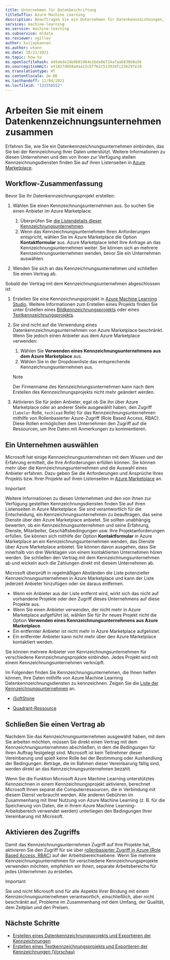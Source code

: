 ```yaml
---
title: Unternehmen für Datenbeschriftung
titleSuffix: Azure Machine Learning
description: Beauftragen Sie ein Unternehmen für Datenkennzeichnungen, das Sie bei der Kennzeichnung der Daten in Ihrem Datenkennzeichnungsprojekt unterstützt
services: machine-learning
ms.service: machine-learning
ms.subservice: mldata
ms.reviewer: sgilley
author: kvijaykannan
ms.author: vkann
ms.date: 10/21/2021
ms.topic: how-to
ms.openlocfilehash: 449a6de24b9b02d64e1bda66f24afaa683868a56
ms.sourcegitcommit: e41827d894a4aa12cbff62c51393dfc236297e10
ms.translationtype: HT
ms.contentlocale: de-DE
ms.lasthandoff: 11/04/2021
ms.locfileid: "131558552"
---
```

# <a name="work-with-a-data-labeling-vendor-company"></a>Arbeiten Sie mit einem Datenkennzeichnungsunternehmen zusammen

Erfahren Sie, wie Sie ein Datenkennzeichnungsunternehmen einbinden, das Sie bei der Kennzeichnung Ihrer Daten unterstützt. Weitere Informationen zu diesen Unternehmen und den von ihnen zur Verfügung stellen Kennzeichnungsdiensten finden Sie auf ihren Listenseiten in [Azure Marketplace](https://azuremarketplace.microsoft.com/marketplace/consulting-services?page=1&search=AzureMLVend).


## <a name="workflow-summary"></a>Workflow-Zusammenfassung

Bevor Sie Ihr Datenkennzeichnungsprojekt erstellen:

1. Wählen Sie einen Kennzeichnungsunternehmen aus.  So suchen Sie einen Anbieter im Azure Marketplace:
    1. Überprüfen Sie [die Listendetails dieser Kennzeichnungsunternehmen](https://azuremarketplace.microsoft.com/marketplace/consulting-services?page=1&search=AzureMLVend).
    1. Wenn das Kennzeichnungsunternehmen Ihren Anforderungen entspricht, wählen Sie im Azure Marketplace die Option **Kontaktformular** aus. Azure Marketplace leitet Ihre Anfrage an das Kennzeichnungsunternehmen weiter. Sie können sich an mehrere Kennzeichnungsunternehmen wenden, bevor Sie ein Unternehmen auswählen.

1. Wenden Sie sich an das Kennzeichnungsunternehmen und schließen Sie einen Vertrag ab.

Sobald der Vertrag mit dem Kennzeichnungsunternehmen abgeschlossen ist:

1. Erstellen Sie eine Kennzeichnungsprojekt in [Azure Machine Learning Studio](https://ml.azure.com). Weitere Informationen zum Erstellen eines Projekts finden Sie unter Erstellen eines [Bildkennzeichnungsprojekts](how-to-create-image-labeling-projects.md) oder eines [Textkennzeichnungsprojekts](how-to-create-text-labeling-projects.md).
1. Sie sind nicht auf die Verwendung eines Datenkennzeichnungsunternehmen von Azure Marketplace beschränkt.  Wenn Sie jedoch einen Anbieter aus dem Azure Marketplace verwenden:
    1. Wählen Sie **Verwenden eines Kennzeichnungsunternehmens aus dem Azure Marketplace** aus.
    1. Wählen Sie in der Dropdownliste das entsprechende Kennzeichnungsunternehmen aus.

    > [!NOTE]
    > Der Firmenname des Kennzeichnungsunternehmen kann nach dem Erstellen des Kennzeichnungsprojekts nicht mehr geändert werden.

1. Aktivieren Sie für jeden Anbieter, egal ob Sie ihn über Azure Marketplace oder an anderer Stelle ausgewählt haben, den Zugriff (`labeler` Rolle, `techlead` Rolle) für das Kennzeichnungsunternehmen mithilfe von Rollenbasierter Azure-Zugriff (Role Based Access, RBAC). Diese Rollen ermöglichen dem Unternehmen den Zugriff auf die Ressourcen, um Ihre Daten mit Anmerkungen zu kommentieren.

## <a name="select-a-company"></a><a name="review"></a> Ein Unternehmen auswählen

Microsoft hat einige Kennzeichnungsunternehmen mit dem Wissen und der Erfahrung ermittelt, die Ihre Anforderungen erfüllen können. Sie können mehr über die Kennzeichnungsunternehmen und die Auswahl eines Anbieter erfahren. Dazu geben Sie die Anforderungen und Ansprüche Ihres Projekts bzw. Ihrer Projekte auf ihren Listenseiten in [Azure Marketplace](https://azuremarketplace.microsoft.com/marketplace/consulting-services?page=1&search=AzureMLVend) an.

> [!IMPORTANT]
> Weitere Informationen zu diesen Unternehmen und den von ihnen zur Verfügung gestellten Kennzeichnungsdiensten finden Sie auf ihren Listenseiten in Azure Marketplace. Sie sind verantwortlich für die Entscheidung, ein Kennzeichnungsunternehmen zu beauftragen, das seine Dienste über den Azure Marketplace anbietet. Sie sollten unabhängig bewerten, ob ein Kennzeichnungsunternehmen und seine Erfahrung, Dienste, Mitarbeiter, Geschäftsbedingungen usw. Ihre Projektanforderungen erfüllen. Sie können sich mithilfe der Option **Kontaktformular** in Azure Marketplace an ein Kennzeichnungsunternehmen wenden, das Dienste über Azure Marketplace anbietet. Sie können davon ausgehen, dass Sie innerhalb von drei Werktagen von einem kontaktierten Unternehmen hören werden. Sie schließen den Vertrag mit dem Kennzeichnungsunternehmen ab und wickeln auch die Zahlungen direkt mit diesem Unternehmen ab.

Microsoft überprüft in regelmäßigen Abständen die Liste potenzieller Kennzeichnungsunternehmen in Azure Marketplace und kann der Liste jederzeit Anbieter hinzufügen oder sie daraus entfernen.  

* Wenn ein Anbieter aus der Liste entfernt wird, wirkt sich das nicht auf vorhandene Projekte oder den Zugriff dieses Unternehmens auf diese Projekte aus.
* Wenn Sie einen Anbieter verwenden, der nicht mehr in Azure Marketplace aufgeführt ist, wählen Sie für Ihr neues Projekt nicht die Option **Verwenden eines Kennzeichnungsunternehmens aus Azure Marketplace**.
* Ein entfernter Anbieter ist nicht mehr in Azure Marketplace aufgelistet.
* Ein entfernter Anbieter kann nicht mehr über den Azure Marketplace kontaktiert werden.

Sie können mehrere Anbieter von Kennzeichnungsunternehmen für verschiedene Kennzeichnungsprojekte einbinden. Jedes Projekt wird mit einem Kennzeichnungsunternehmen verknüpft.

Im Folgenden finden Sie Kennzeichnungsunternehmen, die Ihnen helfen können, Ihre Daten mithilfe von Azure Machine Learning Datenkennzeichnungsdiensten zu kennzeichnen. Zeigen Sie die [Liste der Kennzeichnungsunternehmen](https://azuremarketplace.microsoft.com/marketplace/consulting-services?page=1&search=AzureMLVend) an.

* [iSoftStone](https://azuremarketplace.microsoft.com/marketplace/consulting-services/isoftstoneinc1614950352893.20210527) 

* [Quadrant-Ressource](https://azuremarketplace.microsoft.com/marketplace/consulting-services/quadrantresourcellc1587325810226.quadrant_resource_data_labeling)

## <a name="enter-into-a-contract"></a>Schließen Sie einen Vertrag ab 

Nachdem Sie das Kennzeichnungsunternehmen ausgewählt haben, mit dem Sie arbeiten möchten, müssen Sie direkt einen Vertrag mit dem Kennzeichnungsunternehmen abschließen, in dem die Bedingungen für Ihren Auftrag festgelegt sind. Microsoft ist kein Teilnehmer dieser Vereinbarung und spielt keine Rolle bei der Bestimmung oder Aushandlung der Bedingungen. Beträge, die im Rahmen dieser Vereinbarung fällig sind, werden direkt an das Kennzeichnungsunternehmen bezahlt.

Wenn Sie die Funktion Microsoft Azure Machine Learning unterstütztes Kennzeichnen in einem Kennzeichnungsprojekt aktivieren, berechnet Microsoft Ihnen separat die Computerressourcen, die in Verbindung mit diesem Dienst verbraucht werden. Alle anderen Gebühren im Zusammenhang mit Ihrer Nutzung von Azure Machine Learning (z. B. für die Speicherung von Daten, die in Ihrem Azure Machine Learning-Arbeitsbereich verwendet werden) unterliegen den Bedingungen Ihrer Vereinbarung mit Microsoft.

## <a name="enable-access"></a>Aktivieren des Zugriffs

Damit das Kennzeichnungsunternehmen Zugriff auf Ihre Projekte hat, aktivieren Sie den Zugriff für sie über [rollenbasierter Zugriff in Azure (Role Based Access, RBAC)](how-to-assign-roles.md#manage-workspace-access) auf der Arbeitsbereichsebene.  Wenn Sie mehrere Kennzeichnungsunternehmen für verschiedene Kennzeichnungsprojekte verwenden möchten, empfehlen wir Ihnen, separate Arbeitsbereiche für jedes Unternehmen zu erstellen.

> [!IMPORTANT]
> Sie und nicht Microsoft sind für alle Aspekte Ihrer Bindung mit einem Kennzeichnungsunternehmen verantwortlich, einschließlich, aber nicht beschränkt auf, Probleme im Zusammenhang mit dem Umfang, der Qualität, dem Zeitplan und den Preisen.

## <a name="next-steps"></a>Nächste Schritte

* [Erstellen eines Datenkennzeichnungsprojekts und Exportieren der Kennzeichnungen](how-to-create-image-labeling-projects.md)
* [Erstellen eines Textkennzeichnungsprojekts und Exportieren der Kennzeichnungen (Vorschau)](how-to-create-text-labeling-projects.md)